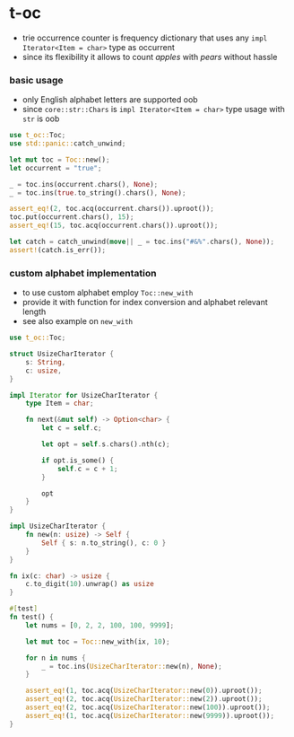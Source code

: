 # t-oc
 - trie occurrence counter is frequency dictionary that uses any `impl Iterator<Item = char>` type as occurrent
 - since its flexibility it allows to count _apples_ with _pears_ without hassle


### basic usage

- only English alphabet letters are supported oob
- since `core::str::Chars` is `impl Iterator<Item = char>` type usage with `str` is oob

```rust
use t_oc::Toc;
use std::panic::catch_unwind;

let mut toc = Toc::new();
let occurrent = "true";

_ = toc.ins(occurrent.chars(), None);
_ = toc.ins(true.to_string().chars(), None);

assert_eq!(2, toc.acq(occurrent.chars()).uproot());
toc.put(occurrent.chars(), 15);
assert_eq!(15, toc.acq(occurrent.chars()).uproot());

let catch = catch_unwind(move|| _ = toc.ins("#&%".chars(), None));
assert!(catch.is_err());
```

### custom alphabet implementation

- to use custom alphabet employ `Toc::new_with`
- provide it with function for index conversion and alphabet relevant length
- see also example on `new_with`

```rust
use t_oc::Toc;

struct UsizeCharIterator {
    s: String,
    c: usize,
}

impl Iterator for UsizeCharIterator {
    type Item = char;

    fn next(&mut self) -> Option<char> {
        let c = self.c;

        let opt = self.s.chars().nth(c);

        if opt.is_some() {
            self.c = c + 1;
        }

        opt
    }
}

impl UsizeCharIterator {
    fn new(n: usize) -> Self {
        Self { s: n.to_string(), c: 0 }
    }
}

fn ix(c: char) -> usize {
    c.to_digit(10).unwrap() as usize
}

#[test]
fn test() {
    let nums = [0, 2, 2, 100, 100, 9999];

    let mut toc = Toc::new_with(ix, 10);

    for n in nums {
        _ = toc.ins(UsizeCharIterator::new(n), None);
    }

    assert_eq!(1, toc.acq(UsizeCharIterator::new(0)).uproot());
    assert_eq!(2, toc.acq(UsizeCharIterator::new(2)).uproot());
    assert_eq!(2, toc.acq(UsizeCharIterator::new(100)).uproot());
    assert_eq!(1, toc.acq(UsizeCharIterator::new(9999)).uproot());
}
```
